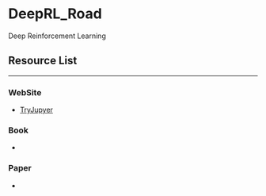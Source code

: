 # DeepRL_Road
Deep Reinforcement Learning





## Resource List

---

### WebSite

* [TryJupyer](https://jupyter.org/try)

### Book

* 

### Paper

* 